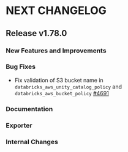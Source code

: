 # NEXT CHANGELOG

## Release v1.78.0

### New Features and Improvements

### Bug Fixes

 * Fix validation of S3 bucket name in `databricks_aws_unity_catalog_policy` and `databricks_aws_bucket_policy` [#4691](https://github.com/databricks/terraform-provider-databricks/pull/4691)

### Documentation

### Exporter

### Internal Changes
